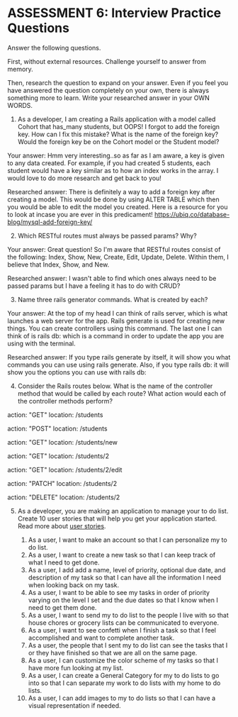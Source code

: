 # ASSESSMENT 6: Interview Practice Questions

Answer the following questions.

First, without external resources. Challenge yourself to answer from memory.

Then, research the question to expand on your answer. Even if you feel you have answered the question completely on your own, there is always something more to learn. Write your researched answer in your OWN WORDS.

1. As a developer, I am creating a Rails application with a model called Cohort that has_many students, but OOPS! I forgot to add the foreign key. How can I fix this mistake? What is the name of the foreign key? Would the foreign key be on the Cohort model or the Student model?

Your answer: Hmm very interesting..so as far as I am aware, a key is given to any data created. For example, if you had created 5 students, each student would have a key similar as to how an index works in the array. I would love to do more research and get back to you!

Researched answer: There is definitely a way to add a foreign key after creating a model. This would be done by using ALTER TABLE which then you would be able to edit the model you created. Here is a resource for you to look at incase you are ever in this predicament! https://ubiq.co/database-blog/mysql-add-foreign-key/

2. Which RESTful routes must always be passed params? Why?

Your answer: Great question! So I'm aware that RESTful routes consist of the following: Index, Show, New, Create, Edit, Update, Delete. Within them, I believe that Index, Show, and New. 

Researched answer: I wasn't able to find which ones always need to be passed params but I have a feeling it has to do with CRUD?

3. Name three rails generator commands. What is created by each?

Your answer: At the top of my head I can think of rails server, which is what launches a web server for the app. Rails generate is used for creating new things. You can create controllers using this command. The last one I can think of is rails db: which is a command in order to update the app you are using with the terminal. 

Researched answer: If you type rails generate by itself, it will show you what commands you can use using rails generate. Also, if you type rails db: it will show you the options you can use with rails db: 

4. Consider the Rails routes below. What is the name of the controller method that would be called by each route? What action would each of the controller methods perform?

action: "GET" location: /students
<!-- The controller method is #index. This would get the information of students. -->
action: "POST" location: /students
<!-- The controller method is #create. This would display the students. -->
action: "GET" location: /students/new
<!-- The controller method is #index. This would get the information for a new student. -->
action: "GET" location: /students/2
<!-- The controller method is #index. This would get the information for the student with a key value of 2.-->
action: "GET" location: /students/2/edit
<!-- The controller method is #index. This would get the information of a student with the key value of 2 in order to edit it. -->
action: "PATCH" location: /students/2
<!-- The controller method is #update. This would update the information from student 2 since we just changed the information. -->
action: "DELETE" location: /students/2
<!-- The controller method is #destroy. This will delete student with a key value of 2.-->
5. As a developer, you are making an application to manage your to do list. Create 10 user stories that will help you get your application started. Read more about [user stories](https://www.atlassian.com/agile/project-management/user-stories).

    1. As a user, I want to make an account so that I can personalize my to do list.
    2. As a user, I want to create a new  task so that I can keep track of what I need to get done. 
    3. As a user, I add add a name, level of priority, optional due date, and description of my task so that I can have all the information I need when looking back on my task. 
    4. As a user, I want to be able to see my tasks in order of priority varying on the level I set and the due dates so that I know when I need to get them done.
    5. As a user, I want to send my to do list to the people I live with so that house chores or grocery lists can be communicated to everyone.
    6. As a user, I want to see confetti when I finish a task so that I feel accomplished and want to complete another task.
    7. As a user, the people that I sent my to do list can see the tasks that I or they have finished so that we are all on the same page.
    8. As a user, I can customize the color scheme of my tasks so that I have more fun looking at my list.
    9. As a user, I can create a General Category for my to do lists to go into so that I can separate my work to do lists with my home to do lists.
    10. As a user, I can add images to my to do lists so that I can have a visual representation if needed. 